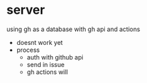 # server
using gh as a database with gh api and actions

- doesnt work yet
- process
  - auth with github api
  - send in issue
  - gh actions will
